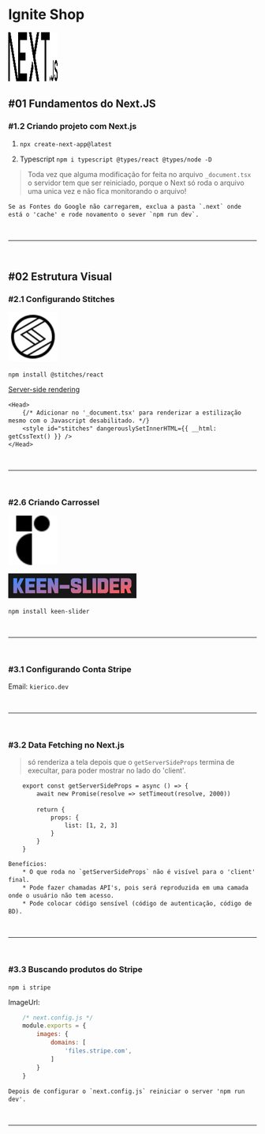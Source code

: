 # Ignite Shop

[ <img src="public\next.svg" style="width:100px; height:100px; background-color: white;"/> ](https://nextjs.org/docs/getting-started)

## #01 Fundamentos do Next.JS

### #1.2 Criando projeto com Next.js

1. `npx create-next-app@latest`

2. Typescript `npm i typescript @types/react @types/node -D`

> Toda vez que alguma modificação for feita no arquivo `_document.tsx` o servidor tem que ser reiniciado, porque o Next só roda o arquivo uma unica vez e não fica monitorando o arquivo!

    Se as Fontes do Google não carregarem, exclua a pasta `.next` onde está o 'cache' e rode novamento o sever `npm run dev`.

<br /><hr /><br />

## #02 Estrutura Visual

### #2.1 Configurando Stitches

[ <img src="public\stitches.svg" style="with:100px; height:100px; background-color: white;"> ](https://stitches.dev/)

`npm install @stitches/react`

[Server-side rendering](https://stitches.dev/docs/server-side-rendering)

```tsx
<Head>
    {/* Adicionar no '_document.tsx' para renderizar a estilização mesmo com o Javascript desabilitado. */}
    <style id="stitches" dangerouslySetInnerHTML={{ __html: getCssText() }} />
</Head>
```

<br /><hr /><br />

### #2.6 Criando Carrossel

[ <img src="public\radix.svg" style="with:100px; height:100px; background-color: white;"> ](https://www.radix-ui.com/docs/primitives/overview/getting-started)


[ <img src="public\keen-slider.png" style="with:50px; height:50px;"> ](https://keen-slider.io/)

`npm install keen-slider`

<br /><hr /><br />

### #3.1 Configurando Conta Stripe

Email: `kierico.dev`

<br /><hr /><br />

### #3.2 Data Fetching no Next.js

> só renderiza a tela depois que o `getServerSideProps` termina de execultar, para poder mostrar no lado do 'client'.

```tsx
    export const getServerSideProps = async () => {
        await new Promise(resolve => setTimeout(resolve, 2000))

        return {
            props: {
                list: [1, 2, 3]
            }
        }
    }

```
    Benefícios:
        * O que roda no `getServerSideProps` não é visível para o 'client' final.
        * Pode fazer chamadas API's, pois será reproduzida em uma camada onde o usuário não tem acesso.
        * Pode colocar código sensível (código de autenticação, código de BD).

<br /><hr /><br />

### #3.3 Buscando produtos do Stripe

`npm i stripe`

ImageUrl:
```js
    /* next.config.js */
    module.exports = {
        images: {
            domains: [
                'files.stripe.com',
            ]
        }
    }
```

    Depois de configurar o `next.config.js` reiniciar o server 'npm run dev'.

<br /><hr /><br />

